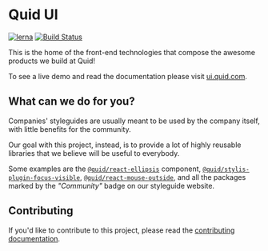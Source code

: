 # Quid UI

[![lerna][lerna-badge]](https://lernajs.io/) [![Build Status][travis-badge]](https://travis-ci.com/quid/ui-framework)

This is the home of the front-end technologies that compose the awesome
products we build at Quid!

To see a live demo and read the documentation please visit [ui.quid.com](https://ui.quid.com).

## What can we do for you?

Companies' styleguides are usually meant to be used by the company itself, with little
benefits for the community.

Our goal with this project, instead, is to provide a lot of highly reusable libraries
that we believe will be useful to everybody.

Some examples are the [`@quid/react-ellipsis`][react-ellipsis] component, [`@quid/stylis-plugin-focus-visible`][stylis-plugin-focus-visible], [`@quid/react-mouse-outside`][react-mouse-outside], and all the packages marked by the _"Community"_ badge on our styleguide website.

## Contributing

If you'd like to contribute to this project, please read the [contributing documentation](CONTRIBUTING.md).

<!-- links -->

[react-ellipsis]: https://quid.github.io/ui-framework/#react-ellipsis
[stylis-plugin-focus-visible]: https://quid.github.io/ui-framework/#stylis-plugin-focus-visible
[react-mouse-outside ]: https://quid.github.io/ui-framework/#react-mouse-outside
[lerna-badge]: https://img.shields.io/badge/maintained%20with-lerna-cc00ff.svg
[travis-badge]: https://travis-ci.com/quid/ui-framework.svg?token=eAsu8PgyKpfsPmbvLfUx&branch=master
